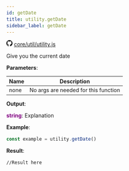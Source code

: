 ```yaml
---
id: getDate
title: utility.getDate
sidebar_label: getDate
---
```

![](/img/github.png) [core/util/utility.js](https://github.com/TrustedSourceLeaks/LeakedServer/blob/master/core/util/utility.js)

Give you the current date

**Parameters**:

Name  |   Description 
----------- |   -----------
none  |  No args are needed for this function


**Output**:

**<font color="purple">string</font>**: Explanation


**Example**:
```js
const example = utility.getDate()
```

**Result**:
```
//Result here
```